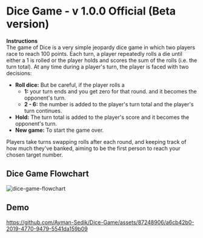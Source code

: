 # Dice Game - v 1.0.0 Official (Beta version)
**Instructions**
<br>The game of Dice is a very simple jeopardy dice game in which two players race to reach 100 points. Each turn, a player repeatedly rolls a die until either a 1 is rolled or the player holds and scores the sum of the rolls (i.e. the turn total). At any time during a player's turn, the player is faced with two decisions:</br>
 - **Roll dice:** But be careful, if the player rolls a
   - **1:** your turn ends and you get zero for that round. and it becomes the opponent's turn. 
   - **2 - 6:** the number is added to the player's turn total and the player's turn continues.
 - **Hold:** The turn total is added to the player's score and it becomes the opponent's turn.
 - **New game:** To start the game over.</br>
   
Players take turns swapping rolls after each round, and keeping track of how much they've banked, aiming to be the first person to reach your chosen target number.

## Dice Game Flowchart
![dice-game-flowchart](https://github.com/Ayman-Sedik/Dice-Game/assets/87248906/f27acf52-264e-4ab6-a676-9c8bbcd631de)


## Demo
https://github.com/Ayman-Sedik/Dice-Game/assets/87248906/a6cb42b0-2019-4770-9479-5541da159b09


